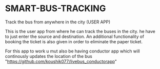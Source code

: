 # SMART-BUS-TRACKING
Track the bus from anywhere in the city (USER APP)


This is the user app from where he can track the buses in the city. he have to just enter the source and destination.
An additional functionality of booking the ticket is also given in order to eliminate the paper ticket. 

For this app to work u mut also be having conductor app which will continously updates the location of the bus
"https://github.com/koushik077/livebus_conductorapp"
